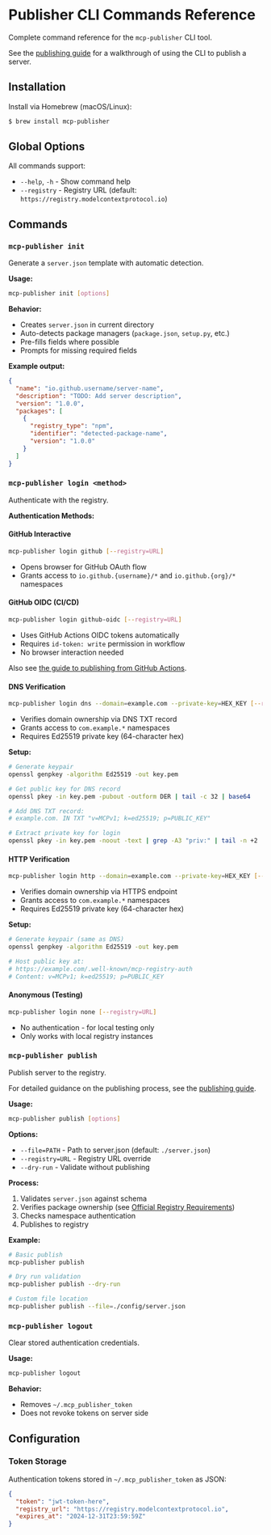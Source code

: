# Publisher CLI Commands Reference

Complete command reference for the `mcp-publisher` CLI tool.

See the [publishing guide](../../guides/publishing/publish-server.md) for a walkthrough of using the CLI to publish a server.

## Installation

Install via Homebrew (macOS/Linux):

```bash
$ brew install mcp-publisher
```

## Global Options

All commands support:
- `--help`, `-h` - Show command help
- `--registry` - Registry URL (default: `https://registry.modelcontextprotocol.io`)

## Commands

### `mcp-publisher init`

Generate a `server.json` template with automatic detection.

**Usage:**
```bash
mcp-publisher init [options]
```

**Behavior:**
- Creates `server.json` in current directory
- Auto-detects package managers (`package.json`, `setup.py`, etc.)
- Pre-fills fields where possible
- Prompts for missing required fields

**Example output:**
```json
{
  "name": "io.github.username/server-name",
  "description": "TODO: Add server description",
  "version": "1.0.0",
  "packages": [
    {
      "registry_type": "npm",
      "identifier": "detected-package-name",
      "version": "1.0.0"
    }
  ]
}
```

### `mcp-publisher login <method>`

Authenticate with the registry.

**Authentication Methods:**

#### GitHub Interactive
```bash
mcp-publisher login github [--registry=URL]
```
- Opens browser for GitHub OAuth flow
- Grants access to `io.github.{username}/*` and `io.github.{org}/*` namespaces

#### GitHub OIDC (CI/CD)  
```bash
mcp-publisher login github-oidc [--registry=URL]
```
- Uses GitHub Actions OIDC tokens automatically
- Requires `id-token: write` permission in workflow
- No browser interaction needed

Also see [the guide to publishing from GitHub Actions](../../guides/publishing/github-actions.md).

#### DNS Verification
```bash
mcp-publisher login dns --domain=example.com --private-key=HEX_KEY [--registry=URL]
```
- Verifies domain ownership via DNS TXT record
- Grants access to `com.example.*` namespaces
- Requires Ed25519 private key (64-character hex)

**Setup:**
```bash
# Generate keypair
openssl genpkey -algorithm Ed25519 -out key.pem

# Get public key for DNS record
openssl pkey -in key.pem -pubout -outform DER | tail -c 32 | base64

# Add DNS TXT record:
# example.com. IN TXT "v=MCPv1; k=ed25519; p=PUBLIC_KEY"

# Extract private key for login
openssl pkey -in key.pem -noout -text | grep -A3 "priv:" | tail -n +2 | tr -d ' :\n'
```

#### HTTP Verification
```bash
mcp-publisher login http --domain=example.com --private-key=HEX_KEY [--registry=URL]
```
- Verifies domain ownership via HTTPS endpoint  
- Grants access to `com.example.*` namespaces
- Requires Ed25519 private key (64-character hex)

**Setup:**
```bash
# Generate keypair (same as DNS)
openssl genpkey -algorithm Ed25519 -out key.pem

# Host public key at:
# https://example.com/.well-known/mcp-registry-auth
# Content: v=MCPv1; k=ed25519; p=PUBLIC_KEY
```

#### Anonymous (Testing)
```bash
mcp-publisher login none [--registry=URL]
```
- No authentication - for local testing only
- Only works with local registry instances

### `mcp-publisher publish`

Publish server to the registry.

For detailed guidance on the publishing process, see the [publishing guide](../../guides/publishing/publish-server.md).

**Usage:**
```bash
mcp-publisher publish [options]
```

**Options:**
- `--file=PATH` - Path to server.json (default: `./server.json`)
- `--registry=URL` - Registry URL override
- `--dry-run` - Validate without publishing

**Process:**
1. Validates `server.json` against schema
2. Verifies package ownership (see [Official Registry Requirements](../server-json/official-registry-requirements.md))
3. Checks namespace authentication
4. Publishes to registry

**Example:**
```bash
# Basic publish
mcp-publisher publish

# Dry run validation
mcp-publisher publish --dry-run

# Custom file location  
mcp-publisher publish --file=./config/server.json
```

### `mcp-publisher logout`

Clear stored authentication credentials.

**Usage:**
```bash
mcp-publisher logout
```

**Behavior:**
- Removes `~/.mcp_publisher_token`
- Does not revoke tokens on server side

## Configuration

### Token Storage
Authentication tokens stored in `~/.mcp_publisher_token` as JSON:
```json
{
  "token": "jwt-token-here",
  "registry_url": "https://registry.modelcontextprotocol.io",
  "expires_at": "2024-12-31T23:59:59Z"
}
```
